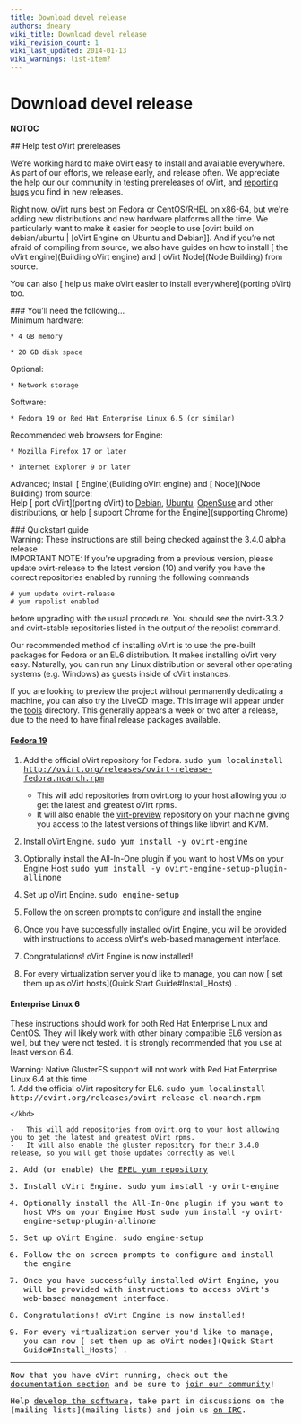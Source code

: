 ```yaml
---
title: Download devel release
authors: dneary
wiki_title: Download devel release
wiki_revision_count: 1
wiki_last_updated: 2014-01-13
wiki_warnings: list-item?
---
```


# Download devel release

__NOTOC__

<div class="row">
<div class="span6 pad-left pad-right-small">
## Help test oVirt prereleases

We’re working hard to make oVirt easy to install and available everywhere. As part of our efforts, we release early, and release often. We appreciate the help our our community in testing prereleases of oVirt, and [ reporting bugs](Community#Find_and_file_bugs) you find in new releases.

Right now, oVirt runs best on Fedora or CentOS/RHEL on x86-64, but we're adding new distributions and new hardware platforms all the time. We particularly want to make it easier for people to use [ovirt build on debian/ubuntu | [oVirt Engine on Ubuntu and Debian]]. And if you’re not afraid of compiling from source, we also have guides on how to install [ the oVirt engine](Building oVirt engine) and [ oVirt Node](Node Building) from source.

You can also [ help us make oVirt easier to install everywhere](porting oVirt) too.

</div>
<div class="span6 pad-left-small pad-right">
<div class="well">
### You’ll need the following…

<div class="row-fluid">
<div class="span6">
Minimum hardware:  

    * 4 GB memory

    * 20 GB disk space

Optional:  

    * Network storage

Software:  

    * Fedora 19 or Red Hat Enterprise Linux 6.5 (or similar)

</div>
<div class="span6">
Recommended web browsers for Engine:  

    * Mozilla Firefox 17 or later

    * Internet Explorer 9 or later

Advanced; install [ Engine](Building oVirt engine) and [ Node](Node Building) from source:  
Help [ port oVirt](porting oVirt) to [Debian](http://www.debian.org), [Ubuntu](http://www.ubuntu.com), [OpenSuse](http://www.opensuse.org) and other distributions, or help [ support Chrome for the Engine](supporting Chrome)

</div>
</div>
</div>
</div>
</div>
<div class="row">
<div class="span10 offset1">
### Quickstart guide

<div class="alert alert-info">
Warning: These instructions are still being checked against the 3.4.0 alpha release

</div>
<div class="alert alert-info">
IMPORTANT NOTE: If you're upgrading from a previous version, please update ovirt-release to the latest version (10) and verify you have the correct repositories enabled by running the following commands

    # yum update ovirt-release
    # yum repolist enabled

before upgrading with the usual procedure. You should see the ovirt-3.3.2 and ovirt-stable repositories listed in the output of the repolist command.

</div>
Our recommended method of installing oVirt is to use the pre-built packages for Fedora or an EL6 distribution. It makes installing oVirt very easy. Naturally, you can run any Linux distribution or several other operating systems (e.g. Windows) as guests inside of oVirt instances.

If you are looking to preview the project without permanently dedicating a machine, you can also try the LiveCD image. This image will appear under the [tools](http://resources.ovirt.org/releases/stable/tools) directory. This generally appears a week or two after a release, due to the need to have final release packages available.

#### [Fedora 19](http://fedoraproject.org/en/download-splash?file=http://download.fedoraproject.org/pub/fedora/linux/releases/19/Live/x86_64/Fedora-Live-Desktop-x86_64-19-1.iso)

1.  Add the official oVirt repository for Fedora. <kbd>
        sudo yum localinstall http://ovirt.org/releases/ovirt-release-fedora.noarch.rpm

    </kbd>

    -   This will add repositories from ovirt.org to your host allowing you to get the latest and greatest oVirt rpms.
    -   It will also enable the [virt-preview](http://fedoraproject.org/wiki/Virtualization_Preview_Repository) repository on your machine giving you access to the latest versions of things like libvirt and KVM.

2.  Install oVirt Engine. <kbd>
        sudo yum install -y ovirt-engine

    </kbd>

3.  Optionally install the All-In-One plugin if you want to host VMs on your Engine Host <kbd>
        sudo yum install -y ovirt-engine-setup-plugin-allinone

    </kbd>

4.  Set up oVirt Engine. <kbd>
        sudo engine-setup

    </kbd>

5.  Follow the on screen prompts to configure and install the engine
6.  Once you have successfully installed oVirt Engine, you will be provided with instructions to access oVirt's web-based management interface.
7.  Congratulations! oVirt Engine is now installed!
8.  For every virtualization server you'd like to manage, you can now [ set them up as oVirt hosts](Quick Start Guide#Install_Hosts) .

#### Enterprise Linux 6

These instructions should work for both Red Hat Enterprise Linux and CentOS. They will likely work with other binary compatible EL6 version as well, but they were not tested. It is strongly recommended that you use at least version 6.4.

<div class="alert alert-info">
Warning: Native GlusterFS support will not work with Red Hat Enterprise Linux 6.4 at this time

</div>
1.  Add the official oVirt repository for EL6. <kbd>
        sudo yum localinstall http://ovirt.org/releases/ovirt-release-el.noarch.rpm

    </kbd>

    -   This will add repositories from ovirt.org to your host allowing you to get the latest and greatest oVirt rpms.
    -   It will also enable the gluster repository for their 3.4.0 release, so you will get those updates correctly as well

2.  Add (or enable) the [EPEL yum repository](http://dl.fedoraproject.org/pub/epel/6/x86_64/)
3.  Install oVirt Engine. <kbd>
        sudo yum install -y ovirt-engine

    </kbd>

4.  Optionally install the All-In-One plugin if you want to host VMs on your Engine Host <kbd>
        sudo yum install -y ovirt-engine-setup-plugin-allinone

    </kbd>

5.  Set up oVirt Engine. <kbd>
        sudo engine-setup

    </kbd>

6.  Follow the on screen prompts to configure and install the engine
7.  Once you have successfully installed oVirt Engine, you will be provided with instructions to access oVirt's web-based management interface.
8.  Congratulations! oVirt Engine is now installed!
9.  For every virtualization server you'd like to manage, you can now [ set them up as oVirt nodes](Quick Start Guide#Install_Hosts) .

------------------------------------------------------------------------

Now that you have oVirt running, check out the [ documentation section](documentation) and be sure to [ join our community](community)!

Help [ develop the software](develop), take part in discussions on the [mailing lists](mailing lists) and join us [ on IRC](communication#IRC).

</div>
</div>
